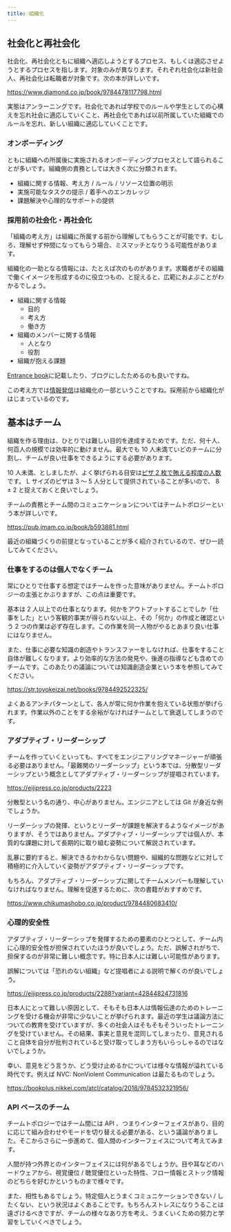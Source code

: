 ```yaml
---
title: 組織化
---
```


## 社会化と再社会化

社会化、再社会化ともに組織へ適応しようとするプロセス、もしくは適応させようとするプロセスを指します。対象のみが異なります。それぞれ社会化は新社会人、再社会化は転職者が対象です。次の本が詳しいです。

https://www.diamond.co.jp/book/9784478117798.html

実態はアンラーニングです。社会化であれば学校でのルールや学生としての心構えを忘れ社会に適応していくこと、再社会化であれば以前所属していた組織でのルールを忘れ、新しい組織に適応していくことです。

### オンボーディング

ともに組織への所属後に実施されるオンボーディングプロセスとして語られることが多いです。組織側の責務としては大きく次に分類されます。

- 組織に関する情報、考え方 / ルール / リソース位置の明示
- 実施可能なタスクの提示 / 着手へのエンカレッジ
- 課題解決や心理的なサポートの提供

### 採用前の社会化・再社会化

「組織の考え方」は組織に所属する前から理解してもらうことが可能です。むしろ、理解せず仲間になってもらう場合、ミスマッチとなりうる可能性があります。

組織化の一助となる情報には、たとえば次のものがあります。求職者がその組織で働くイメージを形成するのに役立つもの、と捉えると、広範におよぶことがわかるでしょう。

- 組織に関する情報
  - 目的
  - 考え方
  - 働き方
- 組織のメンバーに関する情報
  - 人となり
  - 役割
- 組織が抱える課題

[Entrance book](/books/eda3aa0eea5436/02-recruitment.md#entrance-book)に記載したり、ブログにしたためるのも良いですね。

この考え方では[情報発信](/books/eda3aa0eea5436/02-recruitment.md#とにかく情報発信)は組織化の一部ということですね。採用前から組織化がはじまっているのです。

## 基本はチーム

組織を作る理由は、ひとりでは難しい目的を達成するためです。ただ、何十人、何百人の規模では効率的に動けません。最大でも 10 人未満ていどのチームに分割し、チームが良い仕事をできるようにする必要があります。

10 人未満、としましたが、よく挙げられる目安は[ピザ 2 枚で賄える程度の人数](https://aws.amazon.com/jp/executive-insights/content/amazon-two-pizza-team/)です。 L サイズのピザは 3 〜 5 人分として提供されていることが多いので、 8 ± 2 と捉えておくと良いでしょう。

チームの責務とチーム間のコミュニケーションについてはチームトポロジーという本が詳しいです。

https://pub.jmam.co.jp/book/b593881.html

最近の組織づくりの前提となっていることが多く紹介されているので、ぜひ一読してみてください。

### 仕事をするのは個人でなくチーム

常にひとりで仕事する想定ではチームを作った意味がありません。チームトポロジーの主張とかぶりますが、この点は重要です。

基本は 2 人以上での仕事となります。何かをアウトプットすることでしか「仕事をした」という客観的事実が得られない以上、その「何か」の作成と確認という 2 つの作業は必ず存在します。この作業を同一人物がやるとあまり良い仕事にはなりません。

また、仕事に必要な知識の創造やトランスファーをしなければ、仕事をすること自体が難しくなります。より効率的な方法の発見や、後進の指導なども含めてのチームです。このあたりの議論については知識創造企業という本を参照してみてください。

https://str.toyokeizai.net/books/9784492522325/

よくあるアンチパターンとして、各人が常に何か作業を抱えている状態が挙げられます。作業以外のことをする余裕がなければチームとして衰退してしまうのです。

### アダプティブ・リーダーシップ

チームを作っていくといっても、すべてをエンジニアリングマネージャーが頑張る必要はありません。「最難関のリーダーシップ」という本では、分散型リーダーシップという概念としてアダプティブ・リーダーシップが提唱されています。

https://eijipress.co.jp/products/2223

分散型という名の通り、中心がありません。エンジニアとしては Git が身近な例でしょうか。

リーダーシップの発揮、というとリーダーが課題を解決するようなイメージがありますが、そうではありません。アダプティブ・リーダーシップでは個人が、本質的な課題に対して長期的に取り組む姿勢について解説されています。

乱暴に要約すると、解決できるかわからない問題や、組織的な問題などに対して積極的に介入していく姿勢がアダプティブ・リーダーシップです。

もちろん、アダプティブ・リーダーシップに関してチームメンバーも理解していなければなりません。理解を促進するために、次の書籍がおすすめです。

https://www.chikumashobo.co.jp/product/9784480683410/

### 心理的安全性

アダプティブ・リーダーシップを発揮するための要素のひとつとして、チーム内に心理的安全性が担保されていたほうが良いでしょう。ただ、誤解されがちで、担保するのが非常に難しい概念です。特に日本人には難しい可能性があります。

誤解については「恐れのない組織」など提唱者による説明で解くのが良いでしょう。

https://eijipress.co.jp/products/2288?variant=42844824731816

日本人にとって難しい原因として、そもそも日本人は情報伝達のためのトレーニングを受ける機会が非常に少ないことが挙げられます。最近の学生は議論方法についての教育を受けていますが、多くの社会人はそもそもそういったトレーニングを受けていません。その結果、事実と意見を混同してしまったり、意見されること自体を自分が批判されていると受け取ってしまう方もいらっしゃるのではないでしょうか。

幸い、意見をどう言うか、どう受け止めるかについては様々な情報が溢れている時代です。例えば NVC: NonViolent Communication は最たるものでしょう。

https://bookplus.nikkei.com/atcl/catalog/2018/9784532321956/

### API ベースのチーム

チームトポロジーではチーム間には API 、つまりインターフェイスがあり、目的に応じて組み合わせやモードを切り替える必要がある、という議論がありました。そこからさらに一歩進めて、個人間のインターフェイスについて考えてみます。

人間が持つ外界とのインターフェイスには何があるでしょうか。目や耳などのハードウェアから、視覚優位 / 聴覚優位といった特性、フロー情報とストック情報のどちらを好むかというものまで様々です。

また、相性もあるでしょう。特定個人とうまくコミュニケーションできない / したくない、という状況はよくあることです。もちろんストレスになりうることは遠ざけるべきですが、チームの様々なあり方を考え、うまくいくための努力と学習をしていくべきでしょう。
